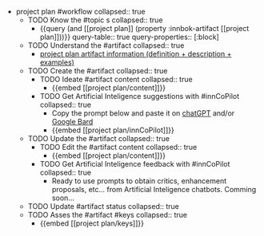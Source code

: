 
- project plan #workflow
   collapsed:: true
  - TODO Know the #topic s
    collapsed:: true
    - {{query (and [[project plan]] (property :innbok-artifact [[project plan]]))}}
      query-table:: true
      query-properties:: [:block]
  - TODO Understand the #artifact
    collapsed:: true
    - [project plan artifact information (definition + description + examples)](https://go.innbok.com/#/page/innBoK%2Fproject-plan%2Finfo)
  - TODO Create the #artifact
     collapsed:: true
    - TODO Ideate #artifact content
      collapsed:: true
      - {{embed [[project plan/content]]}}
    - TODO Get Artificial Inteligence suggestions with #innCoPilot
      collapsed:: true
      - Copy the prompt below and paste it on [chatGPT](https://chat.openai.com) and/or [Google Bard](https://bard.google.com/chat)
      - {{embed [[project plan/innCoPilot]]}}
  - TODO Update the #artifact
    collapsed:: true
    - TODO Edit the #artifact content
     collapsed:: true
      - {{embed [[project plan/content]]}}
    - TODO Get Artificial Inteligence feedback with #innCoPilot
      collapsed:: true
      - Ready to use prompts to obtain critics, enhancement proposals, etc... from Artificial Inteligence chatbots. Comming soon...
  - TODO Update #artifact status
    collapsed:: true
  - TODO Asses the #artifact #keys
    collapsed:: true
    - {{embed [[project plan/keys]]}}



